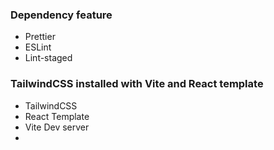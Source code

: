 ### Dependency feature

- Prettier
- ESLint
- Lint-staged

### TailwindCSS installed with Vite and React template

- TailwindCSS
- React Template
- Vite Dev server
-